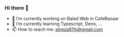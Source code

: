 ### Hi there 👋

- 🔭 I’m currently working on Balad Web in CafeBazaar
- 🌱 I’m currently learning Typescript, Deno, ...
- 📫 How to reach me: alireza97hi@gmail.com

